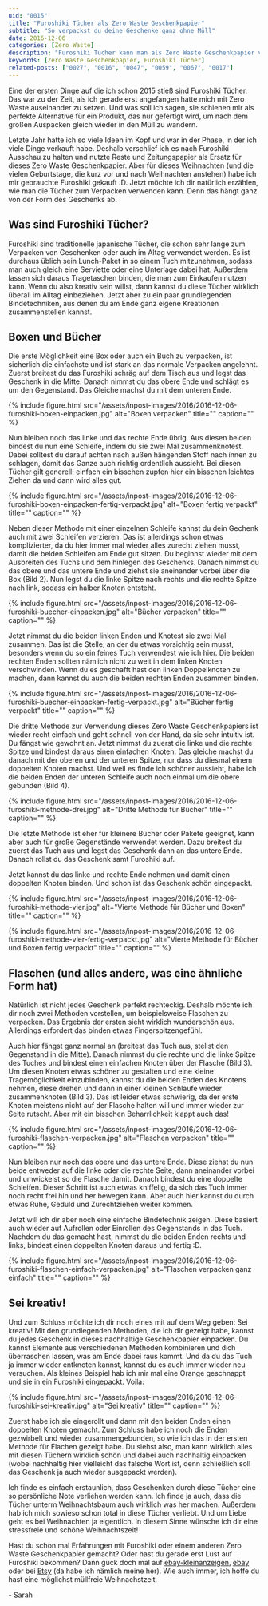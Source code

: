 ```yaml
---
uid: "0015"
title: "Furoshiki Tücher als Zero Waste Geschenkpapier"
subtitle: "So verpackst du deine Geschenke ganz ohne Müll"
date: 2016-12-06
categories: [Zero Waste]
description: "Furoshiki Tücher kann man als Zero Waste Geschenkpapier verwenden. Sie sehen wunderschön aus und verleihen den Geschenken eine persönliche Note."
keywords: [Zero Waste Geschenkpapier, Furoshiki Tücher]
related-posts: ["0027", "0016", "0047", "0059", "0067", "0017"]
---
```

Eine der ersten Dinge auf die ich schon 2015 stieß sind Furoshiki Tücher. Das war zu der Zeit, als ich gerade erst angefangen hatte mich mit Zero Waste auseinander zu setzen. Und was soll ich sagen, sie schienen mir als perfekte Alternative für ein Produkt, das nur gefertigt wird, um nach dem großen Auspacken gleich wieder in den Müll zu wandern.

Letzte Jahr hatte ich so viele Ideen im Kopf und war in der Phase, in der ich viele Dinge verkauft habe. Deshalb verschlief ich es nach Furoshiki Ausschau zu halten und nutzte Reste und Zeitungspapier als Ersatz für dieses Zero Waste Geschenkpapier. Aber für dieses Weihnachten (und die vielen Geburtstage, die kurz vor und nach Weihnachten anstehen) habe ich mir gebrauchte Furoshiki gekauft :D. Jetzt möchte ich dir natürlich erzählen, wie man die Tücher zum Verpacken verwenden kann. Denn das hängt ganz von der Form des Geschenks ab.
<!--more-->

## Was sind Furoshiki Tücher?
Furoshiki sind traditionelle japanische Tücher, die schon sehr lange zum Verpacken von Geschenken oder auch im Altag verwendet werden. Es ist durchaus üblich sein Lunch-Paket in so einem Tuch mitzunehmen, sodass man auch gleich eine Serviette oder eine Unterlage dabei hat. Außerdem lassen sich daraus Tragetaschen binden, die man zum Einkaufen nutzen kann. Wenn du also kreativ sein willst, dann kannst du diese Tücher wirklich überall im Alltag einbeziehen. Jetzt aber zu ein paar grundlegenden Bindetechniken, aus denen du am Ende ganz eigene Kreationen zusammenstellen kannst.

## Boxen und Bücher
Die erste Möglichkeit eine Box oder auch ein Buch zu verpacken, ist sicherlich die einfachste und ist stark an das normale Verpacken angelehnt. Zuerst breitest du das Furoshiki schräg auf dem Tisch aus und legst das Geschenk in die Mitte. Danach nimmst du das obere Ende und schlägt es um den Gegenstand. Das Gleiche machst du mit dem unteren Ende.

{% include figure.html src="/assets/inpost-images/2016/2016-12-06-furoshiki-boxen-einpacken.jpg" alt="Boxen verpacken" title="" caption="" %}

Nun bleiben noch das linke und das rechte Ende übrig. Aus diesen beiden bindest du nun eine Schleife, indem du sie zwei Mal zusammenknotest. Dabei solltest du darauf achten nach außen hängenden Stoff nach innen zu schlagen, damit das Ganze auch richtig ordentlich aussieht. Bei diesen Tücher gilt generell: einfach ein bisschen zupfen hier ein bisschen leichtes Ziehen da und dann wird alles gut.

{% include figure.html src="/assets/inpost-images/2016/2016-12-06-furoshiki-boxen-einpacken-fertig-verpackt.jpg" alt="Boxen fertig verpackt" title="" caption="" %}

Neben dieser Methode mit einer einzelnen Schleife kannst du dein Gechenk auch mit zwei Schleifen verzieren. Das ist allerdings schon etwas komplizierter, da du hier immer mal wieder alles zurecht ziehen musst, damit die beiden Schleifen am Ende gut sitzen. Du beginnst wieder mit dem Ausbreiten des Tuchs und dem hinlegen des Geschenks. Danach nimmst du das obere und das untere Ende und ziehst sie aneinander vorbei über die Box (Bild 2). Nun legst du die linke Spitze nach rechts und die rechte Spitze nach link, sodass ein halber Knoten entsteht.

{% include figure.html src="/assets/inpost-images/2016/2016-12-06-furoshiki-buecher-einpacken.jpg" alt="Bücher verpacken" title="" caption="" %}

Jetzt nimmst du die beiden linken Enden und Knotest sie zwei Mal zusammen. Das ist die Stelle, an der du etwas vorsichtig sein musst, besonders wenn du so ein feines Tuch verwendest wie ich hier. Die beiden rechten Enden sollten nämlich nicht zu weit in dem linken Knoten verschwinden. Wenn du es geschafft hast den linken Doppelknoten zu machen, dann kannst du auch die beiden rechten Enden zusammen binden.

{% include figure.html src="/assets/inpost-images/2016/2016-12-06-furoshiki-buecher-einpacken-fertig-verpackt.jpg" alt="Bücher fertig verpackt" title="" caption="" %}

Die dritte Methode zur Verwendung dieses Zero Waste Geschenkpapiers ist wieder recht einfach und geht schnell von der Hand, da sie sehr intuitiv ist. Du fängst wie gewohnt an. Jetzt nimmst du zuerst die linke und die rechte Spitze und bindest daraus einen einfachen Knoten. Das gleiche machst du danach mit der oberen und der unteren Spitze, nur dass du diesmal einem doppelten Knoten machst. Und weil es finde ich schöner aussieht, habe ich die beiden Enden der unteren Schleife auch noch einmal um die obere gebunden (Bild 4).

{% include figure.html src="/assets/inpost-images/2016/2016-12-06-furoshiki-methode-drei.jpg" alt="Dritte Methode für Bücher" title="" caption="" %}

Die letzte Methode ist eher für kleinere Bücher oder Pakete geeignet, kann aber auch für große Gegenstände verwendet werden. Dazu breitest du zuerst das Tuch aus und legst das Geschenk dann an das untere Ende. Danach rollst du das Geschenk samt Furoshiki auf.

Jetzt kannst du das linke und rechte Ende nehmen und damit einen doppelten Knoten binden. Und schon ist das Geschenk schön eingepackt.

{% include figure.html src="/assets/inpost-images/2016/2016-12-06-furoshiki-methode-vier.jpg" alt="Vierte Methode für Bücher und Boxen" title="" caption="" %}

{% include figure.html src="/assets/inpost-images/2016/2016-12-06-furoshiki-methode-vier-fertig-verpackt.jpg" alt="Vierte Methode für Bücher und Boxen fertig verpackt" title="" caption="" %}

## Flaschen (und alles andere, was eine ähnliche Form hat)
Natürlich ist nicht jedes Geschenk perfekt rechteckig. Deshalb möchte ich dir noch zwei Methoden vorstellen, um beispielsweise Flaschen zu verpacken. Das Ergebnis der ersten sieht wirklich wunderschön aus. Allerdings erfordert das binden etwas Fingerspitzengefühl.

Auch hier fängst ganz normal an (breitest das Tuch aus, stellst den Gegenstand in die Mitte). Danach nimmst du die rechte und die linke Spitze des Tuches und bindest einen einfachen Knoten über der Flasche (Bild 3). Um diesen Knoten etwas schöner zu gestalten und eine kleine Tragemöglichkeit einzubinden, kannst du die beiden Enden des Knotens nehmen, diese drehen und dann in einer kleinen Schlaufe wieder zusammenknoten (Bild 3). Das ist leider etwas schwierig, da der erste Knoten meistens nicht auf der Flasche halten will und immer wieder zur Seite rutscht. Aber mit ein bisschen Beharrlichkeit klappt auch das!

{% include figure.html src="/assets/inpost-images/2016/2016-12-06-furoshiki-flaschen-verpacken.jpg" alt="Flaschen verpacken" title="" caption="" %}

Nun bleiben nur noch das obere und das untere Ende. Diese ziehst du nun beide entweder auf die linke oder die rechte Seite, dann aneinander vorbei und umwickelst so die Flasche damit. Danach bindest du eine doppelte Schleifen. Dieser Schritt ist auch etwas kniffelig, da sich das Tuch immer noch recht frei hin und her bewegen kann. Aber auch hier kannst du durch etwas Ruhe, Geduld und Zurechtziehen weiter kommen.

Jetzt will ich dir aber noch eine einfache Bindetechnik zeigen. Diese basiert auch wieder auf Aufrollen oder Einrollen des Gegenstands in das Tuch. Nachdem du das gemacht hast, nimmst du die beiden Enden rechts und links, bindest einen doppelten Knoten daraus und fertig :D.

{% include figure.html src="/assets/inpost-images/2016/2016-12-06-furoshiki-flaschen-einfach-verpacken.jpg" alt="Flaschen verpacken ganz einfach" title="" caption="" %}

## Sei kreativ!
Und zum Schluss möchte ich dir noch eines mit auf dem Weg geben: Sei kreativ! Mit den grundlegenden Methoden, die ich dir gezeigt habe, kannst du jedes Geschenk in dieses nachhaltige Geschenkpapier einpacken. Du kannst Elemente aus verschiedenen Methoden kombinieren und dich überraschen lassen, was am Ende dabei raus kommt. Und da du das Tuch ja immer wieder entknoten kannst, kannst du es auch immer wieder neu versuchen. Als kleines Beispiel hab ich mir mal eine Orange geschnappt und sie in ein Furoshiki eingepackt. Voila:

{% include figure.html src="/assets/inpost-images/2016/2016-12-06-furoshiki-sei-kreativ.jpg" alt="Sei kreativ" title="" caption="" %}

Zuerst habe ich sie eingerollt und dann mit den beiden Enden einen doppelten Knoten gemacht. Zum Schluss habe ich noch die Enden gezwirbelt und wieder zusammengebunden, so wie ich das in der ersten Methode für Flachen gezeigt habe. Du siehst also, man kann wirklich alles mit diesen Tüchern wirklich schön und dabei auch nachhaltig einpacken (wobei nachhaltig hier vielleicht das falsche Wort ist, denn schließlich soll das Geschenk ja auch wieder ausgepackt werden).

Ich finde es einfach erstaunlich, dass Geschenken durch diese Tücher eine so persönliche Note verliehen werden kann. Ich finde ja auch, dass die Tücher unterm Weihnachtsbaum auch wirklich was her machen. Außerdem hab ich mich sowieso schon total in diese Tücher verliebt. Und um Liebe geht es bei Weihnachten ja eigentlich. In diesem Sinne wünsche ich dir eine stressfreie und schöne Weihnachtszeit!

Hast du schon mal Erfahrungen mit Furoshiki oder einem anderen Zero Waste Geschenkpapier gemacht? Oder hast du gerade erst Lust auf Furoshiki bekommen? Dann guck doch mal auf [ebay-kleinanzeigen](https://www.ebay-kleinanzeigen.de), [ebay](http://www.ebay.de/) oder bei [Etsy](https://www.etsy.com/de/) (da habe ich nämlich meine her). Wie auch immer, ich hoffe du hast eine möglichst müllfreie Weihnachstzeit.

\- Sarah
